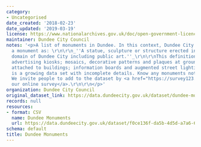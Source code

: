 ```yaml
---
category:
- Uncategorised
date_created: '2018-02-23'
date_updated: '2019-03-19'
license: https://www.nationalarchives.gov.uk/doc/open-government-licence/version/3/
maintainer: Dundee City Council
notes: '<p>A list of monuments in Dundee. In this context, Dundee City Council defines
  a monument as: \r\n\r\n_''A statue, sculpture or structure erected in the public
  domain of Dundee City including public art.''_\r\n\r\nThis definition excludes:
  advertising kiosks; mosaics, decorative patterns and plaques at ground level or
  attached to buildings; information boards and augmented street lighting columns.\r\n\r\nThis
  is a growing data set with incomplete details. Know any monuments not on the list?
  We invite people to add to the dataset by <a href="https://survey123.arcgis.com/share/4eff890a79fb4c2d842d5972a7f31815">completing
  our online survey</a>.\r\n\r\n</p>'
organization: Dundee City Council
original_dataset_link: https://data.dundeecity.gov.uk/dataset/dundee-monuments
records: null
resources:
- format: CSV
  name: Dundee Monuments
  url: https://data.dundeecity.gov.uk/dataset/f0ce136f-da5b-4d5d-a7a6-6fea9a913bbe/resource/75ec80d4-57e7-4696-a6e5-1011a30f7019/download/monuments_transformed.csv
schema: default
title: Dundee Monuments
---
```

